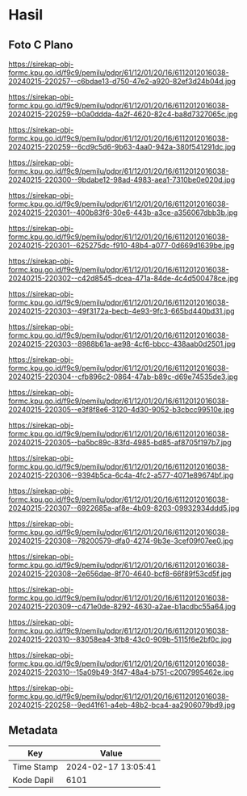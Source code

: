 # Hasil

## Foto C Plano

https://sirekap-obj-formc.kpu.go.id/f9c9/pemilu/pdpr/61/12/01/20/16/6112012016038-20240215-220257--c6bdae13-d750-47e2-a920-82ef3d24b04d.jpg

https://sirekap-obj-formc.kpu.go.id/f9c9/pemilu/pdpr/61/12/01/20/16/6112012016038-20240215-220259--b0a0ddda-4a2f-4620-82c4-ba8d7327065c.jpg

https://sirekap-obj-formc.kpu.go.id/f9c9/pemilu/pdpr/61/12/01/20/16/6112012016038-20240215-220259--6cd9c5d6-9b63-4aa0-942a-380f541291dc.jpg

https://sirekap-obj-formc.kpu.go.id/f9c9/pemilu/pdpr/61/12/01/20/16/6112012016038-20240215-220300--9bdabe12-98ad-4983-aea1-7310be0e020d.jpg

https://sirekap-obj-formc.kpu.go.id/f9c9/pemilu/pdpr/61/12/01/20/16/6112012016038-20240215-220301--400b83f6-30e6-443b-a3ce-a356067dbb3b.jpg

https://sirekap-obj-formc.kpu.go.id/f9c9/pemilu/pdpr/61/12/01/20/16/6112012016038-20240215-220301--625275dc-f910-48b4-a077-0d669d1639be.jpg

https://sirekap-obj-formc.kpu.go.id/f9c9/pemilu/pdpr/61/12/01/20/16/6112012016038-20240215-220302--c42d8545-dcea-471a-84de-4c4d500478ce.jpg

https://sirekap-obj-formc.kpu.go.id/f9c9/pemilu/pdpr/61/12/01/20/16/6112012016038-20240215-220303--49f3172a-becb-4e93-9fc3-665bd440bd31.jpg

https://sirekap-obj-formc.kpu.go.id/f9c9/pemilu/pdpr/61/12/01/20/16/6112012016038-20240215-220303--8988b61a-ae98-4cf6-bbcc-438aab0d2501.jpg

https://sirekap-obj-formc.kpu.go.id/f9c9/pemilu/pdpr/61/12/01/20/16/6112012016038-20240215-220304--cfb896c2-0864-47ab-b89c-d69e74535de3.jpg

https://sirekap-obj-formc.kpu.go.id/f9c9/pemilu/pdpr/61/12/01/20/16/6112012016038-20240215-220305--e3f8f8e6-3120-4d30-9052-b3cbcc99510e.jpg

https://sirekap-obj-formc.kpu.go.id/f9c9/pemilu/pdpr/61/12/01/20/16/6112012016038-20240215-220305--ba5bc89c-83fd-4985-bd85-af8705f197b7.jpg

https://sirekap-obj-formc.kpu.go.id/f9c9/pemilu/pdpr/61/12/01/20/16/6112012016038-20240215-220306--9394b5ca-6c4a-4fc2-a577-4071e89674bf.jpg

https://sirekap-obj-formc.kpu.go.id/f9c9/pemilu/pdpr/61/12/01/20/16/6112012016038-20240215-220307--6922685a-af8e-4b09-8203-09932934ddd5.jpg

https://sirekap-obj-formc.kpu.go.id/f9c9/pemilu/pdpr/61/12/01/20/16/6112012016038-20240215-220308--78200579-dfa0-4274-9b3e-3cef09f07ee0.jpg

https://sirekap-obj-formc.kpu.go.id/f9c9/pemilu/pdpr/61/12/01/20/16/6112012016038-20240215-220308--2e656dae-8f70-4640-bcf8-66f89f53cd5f.jpg

https://sirekap-obj-formc.kpu.go.id/f9c9/pemilu/pdpr/61/12/01/20/16/6112012016038-20240215-220309--c471e0de-8292-4630-a2ae-b1acdbc55a64.jpg

https://sirekap-obj-formc.kpu.go.id/f9c9/pemilu/pdpr/61/12/01/20/16/6112012016038-20240215-220310--83058ea4-3fb8-43c0-909b-5115f6e2bf0c.jpg

https://sirekap-obj-formc.kpu.go.id/f9c9/pemilu/pdpr/61/12/01/20/16/6112012016038-20240215-220310--15a09b49-3f47-48a4-b751-c2007995462e.jpg

https://sirekap-obj-formc.kpu.go.id/f9c9/pemilu/pdpr/61/12/01/20/16/6112012016038-20240215-220258--9ed41f61-a4eb-48b2-bca4-aa2906079bd9.jpg


## Metadata

| Key        | Value               |
| ---------- | ------------------- |
| Time Stamp | 2024-02-17 13:05:41 |
| Kode Dapil | 6101                |



